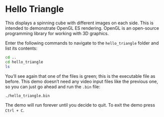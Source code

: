 # Hello Triangle

This displays a spinning cube with different images on each side. This is intended to demonstrate OpenGL ES rendering. OpenGL is an open-source programming library for working with 3D graphics.

Enter the following commands to navigate to the `hello_triangle` folder and list its contents:

```bash
cd ..
cd hello_triangle
ls
```

You’ll see again that one of the files is green; this is the executable file as before. This demo doesn’t need any video input files like the previous one, so you can just go ahead and run the `.bin` file:

```bash
./hello_triangle.bin
```

The demo will run forever until you decide to quit. To exit the demo press `Ctrl + C`.

